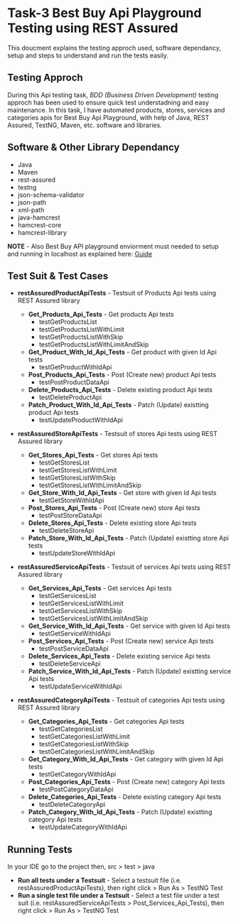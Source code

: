 # Task-3 Best Buy Api Playground Testing using REST Assured
This doucment explains the testing approch used, software dependancy, setup and steps to understand and run the tests easily.

## Testing Approch
During this Api testing task, *BDD (Business Driven Development)* testing approch has been used to ensure quick test understadning and easy maintenance. In this task, I have automated products, stores, services and categories apis for Best Buy Api Playground, with help of Java, REST Assured, TestNG, Maven, etc. software and libraries. 

## Software & Other Library Dependancy
* Java
* Maven
* rest-assured
* testng
* json-schema-validator
* json-path
* xml-path
* java-hamcrest
* hamcrest-core
* hamcrest-library

**NOTE** - Also Best Buy API playground enviorment must needed to setup and running in localhost as explained here: [Guide](https://github.com/bestbuy/api-playground/#getting-started)

## Test Suit & Test Cases
* __restAssuredProductApiTests__  -  Testsuit of Products Api tests using REST Assured library
  * __Get_Products_Api_Tests__   -  Get products Api tests
    * testGetProductsList
    * testGetProductsListWithLimit
    * testGetProductsListWithSkip
    * testGetProductsListWithLimitAndSkip
  * __Get_Product_With_Id_Api_Tests__ - Get product with given Id Api tests
    * testGetProductWithIdApi
  * __Post_Products_Api_Tests__ - Post (Create new) product Api tests
    * testPostProductDataApi
  * __Delete_Products_Api_Tests__ - Delete existing product Api tests
    * testDeleteProductApi
  * __Patch_Product_With_Id_Api_Tests__ - Patch (Update) existting product Api tests
    * testUpdateProductWithIdApi
    
* __restAssuredStoreApiTests__  -  Testsuit of stores Api tests using REST Assured library
  * __Get_Stores_Api_Tests__   -  Get stores Api tests
    * testGetStoresList
    * testGetStoresListWithLimit
    * testGetStoresListWithSkip
    * testGetStoresListWithLimitAndSkip
  * __Get_Store_With_Id_Api_Tests__ - Get store with given Id Api tests
    * testGetStoreWithIdApi
  * __Post_Stores_Api_Tests__ - Post (Create new) store Api tests
    * testPostStoreDataApi
  * __Delete_Stores_Api_Tests__ - Delete existing store Api tests
    * testDeleteStoreApi
  * __Patch_Store_With_Id_Api_Tests__ - Patch (Update) existting store Api tests
    * testUpdateStoreWithIdApi
    
* __restAssuredServiceApiTests__  -  Testsuit of services Api tests using REST Assured library
  * __Get_Services_Api_Tests__   -  Get services Api tests
    * testGetServicesList
    * testGetServicesListWithLimit
    * testGetServicesListWithSkip
    * testGetServicesListWithLimitAndSkip
  * __Get_Service_With_Id_Api_Tests__ - Get service with given Id Api tests
    * testGetServiceWithIdApi
  * __Post_Services_Api_Tests__ - Post (Create new) service Api tests
    * testPostServiceDataApi
  * __Delete_Services_Api_Tests__ - Delete existing service Api tests
    * testDeleteServiceApi
  * __Patch_Service_With_Id_Api_Tests__ - Patch (Update) existting service Api tests
    * testUpdateServiceWithIdApi
    
* __restAssuredCategoryApiTests__  -  Testsuit of categories Api tests using REST Assured library
  * __Get_Categories_Api_Tests__   -  Get categories Api tests
    * testGetCategoriesList
    * testGetCategoriesListWithLimit
    * testGetCategoriesListWithSkip
    * testGetCategoriesListWithLimitAndSkip
  * __Get_Category_With_Id_Api_Tests__ - Get category with given Id Api tests
    * testGetCategoryWithIdApi
  * __Post_Categories_Api_Tests__ - Post (Create new) category Api tests
    * testPostCategoryDataApi
  * __Delete_Categories_Api_Tests__ - Delete existing category Api tests
    * testDeleteCategoryApi
  * __Patch_Category_With_Id_Api_Tests__ - Patch (Update) existting category Api tests
    * testUpdateCategoryWithIdApi
    
## Running Tests
In your IDE go to the project then, src > test > java
* __Run all tests under a Testsuit__ - Select a testsuit file (i.e. restAssuredProductApiTests), then right click > Run As > TestNG Test
* __Run a single test file under a Testsuit__ - Select a test file under a test suit (i.e. restAssuredServiceApiTests > Post_Services_Api_Tests), then right click > Run As > TestNG Test
